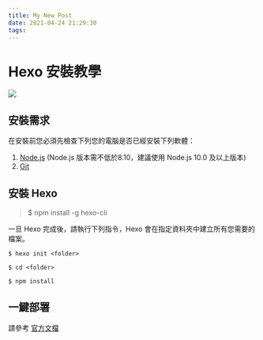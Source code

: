 ```yaml
---
title: My New Post
date: 2021-04-24 21:29:30
tags:
---
```


# Hexo 安裝教學

![](https://images.unsplash.com/photo-1504691342899-4d92b50853e1?ixid=MnwxMjA3fDB8MHxwaG90by1wYWdlfHx8fGVufDB8fHx8&ixlib=rb-1.2.1&auto=format&fit=crop&w=1050&q=80)

## 安裝需求

在安裝前您必須先檢查下列您的電腦是否已經安裝下列軟體：

1. [Node.js](https://nodejs.org/en/) (Node.js 版本需不低於8.10，建議使用 Node.js 10.0 及以上版本)
2. [Git](http://git-scm.com)

## 安裝 Hexo

>  $ npm install -g hexo-cli

一旦 Hexo 完成後，請執行下列指令，Hexo 會在指定資料夾中建立所有您需要的檔案。 

` $ hexo init <folder> `

`$ cd <folder>`

`$ npm install`

## 一鰎部署

請參考 [官方文檔](https://hexo.io/zh-tw/docs/one-command-deployment)